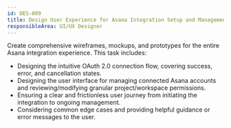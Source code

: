 ```yaml
---
id: DES-009
title: Design User Experience for Asana Integration Setup and Management
responsibleArea: UI/UX Designer
---
```

Create comprehensive wireframes, mockups, and prototypes for the entire Asana integration experience. This task includes:
*   Designing the intuitive OAuth 2.0 connection flow, covering success, error, and cancellation states.
*   Designing the user interface for managing connected Asana accounts and reviewing/modifying granular project/workspace permissions.
*   Ensuring a clear and frictionless user journey from initiating the integration to ongoing management.
*   Considering common edge cases and providing helpful guidance or error messages to the user.